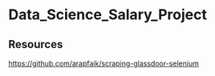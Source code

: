 # Data_Science_Salary_Project

## Resources
https://github.com/arapfaik/scraping-glassdoor-selenium
